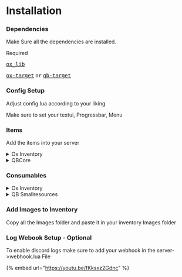 # Installation

### Dependencies

Make Sure all the dependencies are installed.

Required

[<kbd>ox\_lib</kbd>](https://github.com/overextended/ox_lib)

[<kbd>ox-target</kbd>](https://github.com/overextended/ox_target) <kbd>or</kbd> [<kbd>qb-target</kbd>](https://github.com/qbcore-framework/qb-target)

### Config Setup

Adjust config.lua according to your liking

Make sure to set your textui, Progressbar, Menu

### Items

Add the items into your server

<details>

<summary>Ox Inventory</summary>

```lua
["candycorn"] = {
    label = "Candy Corn",
    weight = 1,
    client = {
			status = { hunger = 200000 },
			anim = 'eating',
			prop = 'prop_cs_burger_01',
			usetime = 2500,
			notification = 'You ate a delicious candy'
		},
},

["pumpkin_lollipop"] = {
    label = "Pumpkin Lollipop",
    weight = 1,
    client = {
			status = { hunger = 200000 },
			anim = 'eating',
			prop = 'prop_cs_burger_01',
			usetime = 2500,
			notification = 'You ate a delicious candy'
		},
},

["ghost_lollipop"] = {
    label = "Ghost Lollipop",
    weight = 1,
    client = {
			status = { hunger = 200000 },
			anim = 'eating',
			prop = 'prop_cs_burger_01',
			usetime = 2500,
			notification = 'You ate a delicious candy'
		},
},

["halloween_toffee"] = {
    label = "Halloween Toffe",
    weight = 1,
    client = {
			status = { hunger = 200000 },
			anim = 'eating',
			prop = 'prop_cs_burger_01',
			usetime = 2500,
			notification = 'You ate a delicious candy'
		},
},
["pumpkin_cookies"] = {
    label = "Pumpkin Cookies",
    weight = 1,
    client = {
			status = { hunger = 200000 },
			anim = 'eating',
			prop = 'prop_cs_burger_01',
			usetime = 2500,
			notification = 'You ate a delicious candy'
		},
},
```

</details>

<details>

<summary>QBCore</summary>

```lua
['candycorn'] = {['name'] = 'candycorn', ['label'] = 'Candy Corn', ['weight'] = 10, ['type'] = 'item', ['image'] = 'candycorn.png', ['unique'] = false, ['useable'] = true, ['shouldClose'] = true, ['combinable'] = nil, ['description'] = 'Halloween Candies'},
['pumpkin_lollipop'] = {['name'] = 'pumpkin_lollipop', ['label'] = 'Pumpkin Lollipop', ['weight'] = 10, ['type'] = 'item', ['image'] = 'pumpkin_lollipop.png', ['unique'] = false, ['useable'] = true, ['shouldClose'] = true, ['combinable'] = nil, ['description'] = 'Halloween Candies'},
['ghost_lollipop'] = {['name'] = 'ghost_lollipop', ['label'] = 'Ghost Lollipop', ['weight'] = 10, ['type'] = 'item', ['image'] = 'ghost_lollipop.png', ['unique'] = false, ['useable'] = true, ['shouldClose'] = true, ['combinable'] = nil, ['description'] = 'Halloween Candies'},
['halloween_toffee'] = {['name'] = 'halloween_toffee', ['label'] = 'Halloween Toffee', ['weight'] = 10, ['type'] = 'item', ['image'] = 'halloween_toffee.png', ['unique'] = false, ['useable'] = true, ['shouldClose'] = true, ['combinable'] = nil, ['description'] = 'Halloween Candies'},
['pumpkin_cookies'] = {['name'] = 'pumpkin_cookies', ['label'] = 'Pumpkin Cookies', ['weight'] = 10, ['type'] = 'item', ['image'] = 'pumpkin_cookies.png', ['unique'] = false, ['useable'] = true, ['shouldClose'] = true, ['combinable'] = nil, ['description'] = 'Halloween Candies'},
```

</details>

### Consumables

<details>

<summary>Ox Inventory</summary>

No need to add into any consumables script, the items comes with builtin consumable for ox\_inventory

</details>

<details>

<summary>QB Smallresources</summary>

```lua
--If using old qb-smallresources

Config.ConsumablesEat = {
    ['candycorn'] = math.random(35, 54),
    ['pumpkin_lollipop'] = math.random(35, 54),
    ['ghost_lollipop'] = math.random(35, 54),
    ['halloween_toffee'] = math.random(35, 54),
    ['pumpkin_cookies'] = math.random(35, 54),
}

--If using new qb-smallresources
Config.Consumables = {
    eat = {
    ['candycorn'] = math.random(35, 54),
    ['pumpkin_lollipop'] = math.random(35, 54),
    ['ghost_lollipop'] = math.random(35, 54),
    ['halloween_toffee'] = math.random(35, 54),
    ['pumpkin_cookies'] = math.random(35, 54),
    },
}
```

</details>

### Add Images to Inventory

Copy all the Images folder and paste it in your inventory Images folder

### Log Webook Setup - Optional

To enable discord logs make sure to add your webhook in the server->webhook.lua File

{% embed url="https://youtu.be/fKksxz2Gdnc" %}
